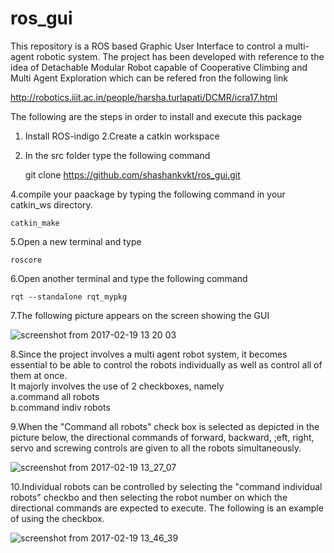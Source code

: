 # ros_gui
This repository is a ROS based Graphic User Interface to control a multi-agent robotic system. The project has been developed with reference to the idea of Detachable Modular Robot capable of Cooperative Climbing and Multi Agent Exploration which can be refered fron the following link  

   http://robotics.iiit.ac.in/people/harsha.turlapati/DCMR/icra17.html  
  
    
The following are the steps in order to install and execute this package  
1. Install ROS-indigo 
2.Create a catkin workspace  
3. In the src folder type the following command  

    git clone https://github.com/shashankvkt/ros_gui.git 
 
 4.compile your paackage by typing the following command in your catkin_ws directory.

    catkin_make  
    
5.Open a new terminal and type

    roscore
    
6.Open another terminal and type the following command

    rqt --standalone rqt_mypkg
7.The following picture appears on the screen showing the GUI  

![screenshot from 2017-02-19 13 20 03](https://cloud.githubusercontent.com/assets/23419376/23100485/1c63bb9c-f6a8-11e6-9446-1bb907244dfe.png)  

8.Since the project involves a multi agent robot system, it becomes essential to be able to control the robots individually as well as control all of them at once.  
It majorly involves the use of 2 checkboxes, namely  
a.command all  robots  
b.command indiv robots  

9.When the "Command all robots" check box is selected as depicted in the picture below, the directional commands of forward, backward, ;eft, right, servo and screwing controls are given to all the robots simultaneously.  

![screenshot from 2017-02-19 13_27_07](https://cloud.githubusercontent.com/assets/23419376/23101224/a529eee0-f6b4-11e6-85e9-ebeea2705033.png)  

10.Individual robots can be controlled by selecting the "command individual robots" checkbo and then selecting the robot number on which the directional commands are expected to execute. The following is an example of using the checkbox.  

![screenshot from 2017-02-19 13_46_39](https://cloud.githubusercontent.com/assets/23419376/23101244/00364e32-f6b5-11e6-98fd-e8c7ac85339b.png)




